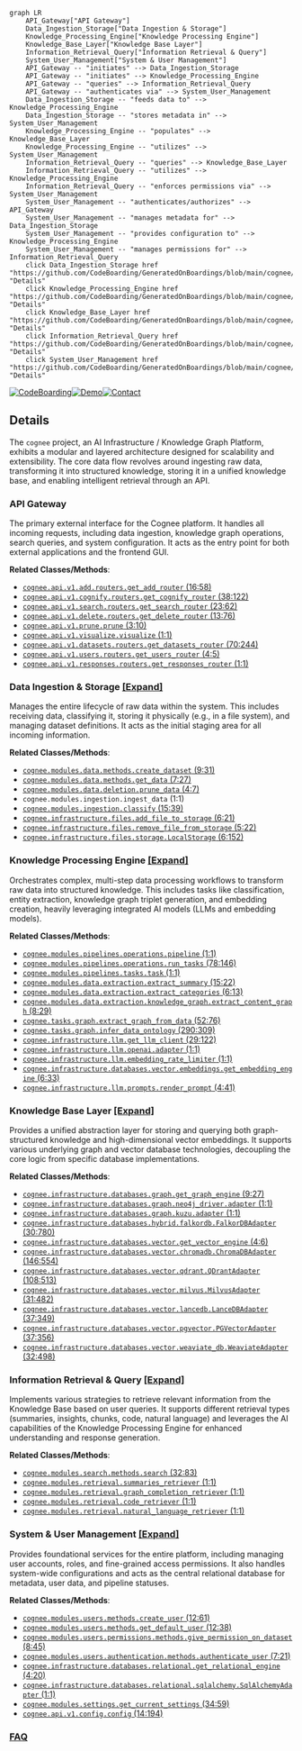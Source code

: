 ```mermaid
graph LR
    API_Gateway["API Gateway"]
    Data_Ingestion_Storage["Data Ingestion & Storage"]
    Knowledge_Processing_Engine["Knowledge Processing Engine"]
    Knowledge_Base_Layer["Knowledge Base Layer"]
    Information_Retrieval_Query["Information Retrieval & Query"]
    System_User_Management["System & User Management"]
    API_Gateway -- "initiates" --> Data_Ingestion_Storage
    API_Gateway -- "initiates" --> Knowledge_Processing_Engine
    API_Gateway -- "queries" --> Information_Retrieval_Query
    API_Gateway -- "authenticates via" --> System_User_Management
    Data_Ingestion_Storage -- "feeds data to" --> Knowledge_Processing_Engine
    Data_Ingestion_Storage -- "stores metadata in" --> System_User_Management
    Knowledge_Processing_Engine -- "populates" --> Knowledge_Base_Layer
    Knowledge_Processing_Engine -- "utilizes" --> System_User_Management
    Information_Retrieval_Query -- "queries" --> Knowledge_Base_Layer
    Information_Retrieval_Query -- "utilizes" --> Knowledge_Processing_Engine
    Information_Retrieval_Query -- "enforces permissions via" --> System_User_Management
    System_User_Management -- "authenticates/authorizes" --> API_Gateway
    System_User_Management -- "manages metadata for" --> Data_Ingestion_Storage
    System_User_Management -- "provides configuration to" --> Knowledge_Processing_Engine
    System_User_Management -- "manages permissions for" --> Information_Retrieval_Query
    click Data_Ingestion_Storage href "https://github.com/CodeBoarding/GeneratedOnBoardings/blob/main/cognee/Data_Ingestion_Storage.md" "Details"
    click Knowledge_Processing_Engine href "https://github.com/CodeBoarding/GeneratedOnBoardings/blob/main/cognee/Knowledge_Processing_Engine.md" "Details"
    click Knowledge_Base_Layer href "https://github.com/CodeBoarding/GeneratedOnBoardings/blob/main/cognee/Knowledge_Base_Layer.md" "Details"
    click Information_Retrieval_Query href "https://github.com/CodeBoarding/GeneratedOnBoardings/blob/main/cognee/Information_Retrieval_Query.md" "Details"
    click System_User_Management href "https://github.com/CodeBoarding/GeneratedOnBoardings/blob/main/cognee/System_User_Management.md" "Details"
```

[![CodeBoarding](https://img.shields.io/badge/Generated%20by-CodeBoarding-9cf?style=flat-square)](https://github.com/CodeBoarding/GeneratedOnBoardings)[![Demo](https://img.shields.io/badge/Try%20our-Demo-blue?style=flat-square)](https://www.codeboarding.org/demo)[![Contact](https://img.shields.io/badge/Contact%20us%20-%20contact@codeboarding.org-lightgrey?style=flat-square)](mailto:contact@codeboarding.org)

## Details

The `cognee` project, an AI Infrastructure / Knowledge Graph Platform, exhibits a modular and layered architecture designed for scalability and extensibility. The core data flow revolves around ingesting raw data, transforming it into structured knowledge, storing it in a unified knowledge base, and enabling intelligent retrieval through an API.

### API Gateway
The primary external interface for the Cognee platform. It handles all incoming requests, including data ingestion, knowledge graph operations, search queries, and system configuration. It acts as the entry point for both external applications and the frontend GUI.


**Related Classes/Methods**:

- <a href="https://github.com/topoteretes/cognee/blob/main/cognee/api/v1/add/routers/get_add_router.py#L16-L58" target="_blank" rel="noopener noreferrer">`cognee.api.v1.add.routers.get_add_router` (16:58)</a>
- <a href="https://github.com/topoteretes/cognee/blob/main/cognee/api/v1/cognify/routers/get_cognify_router.py#L38-L122" target="_blank" rel="noopener noreferrer">`cognee.api.v1.cognify.routers.get_cognify_router` (38:122)</a>
- <a href="https://github.com/topoteretes/cognee/blob/main/cognee/api/v1/search/routers/get_search_router.py#L23-L62" target="_blank" rel="noopener noreferrer">`cognee.api.v1.search.routers.get_search_router` (23:62)</a>
- <a href="https://github.com/topoteretes/cognee/blob/main/cognee/api/v1/delete/routers/get_delete_router.py#L13-L76" target="_blank" rel="noopener noreferrer">`cognee.api.v1.delete.routers.get_delete_router` (13:76)</a>
- <a href="https://github.com/topoteretes/cognee/blob/main/cognee/api/v1/prune/prune.py#L3-L10" target="_blank" rel="noopener noreferrer">`cognee.api.v1.prune.prune` (3:10)</a>
- <a href="https://github.com/topoteretes/cognee/blob/main/cognee/api/v1/visualize/visualize.py#L1-L1" target="_blank" rel="noopener noreferrer">`cognee.api.v1.visualize.visualize` (1:1)</a>
- <a href="https://github.com/topoteretes/cognee/blob/main/cognee/api/v1/datasets/routers/get_datasets_router.py#L70-L244" target="_blank" rel="noopener noreferrer">`cognee.api.v1.datasets.routers.get_datasets_router` (70:244)</a>
- <a href="https://github.com/topoteretes/cognee/blob/main/cognee/api/v1/users/routers/get_users_router.py#L4-L5" target="_blank" rel="noopener noreferrer">`cognee.api.v1.users.routers.get_users_router` (4:5)</a>
- <a href="https://github.com/topoteretes/cognee/blob/main/cognee/api/v1/responses/routers/get_responses_router.py#L1-L1" target="_blank" rel="noopener noreferrer">`cognee.api.v1.responses.routers.get_responses_router` (1:1)</a>


### Data Ingestion & Storage [[Expand]](./Data_Ingestion_Storage.md)
Manages the entire lifecycle of raw data within the system. This includes receiving data, classifying it, storing it physically (e.g., in a file system), and managing dataset definitions. It acts as the initial staging area for all incoming information.


**Related Classes/Methods**:

- <a href="https://github.com/topoteretes/cognee/blob/main/cognee/modules/data/methods/create_dataset.py#L9-L31" target="_blank" rel="noopener noreferrer">`cognee.modules.data.methods.create_dataset` (9:31)</a>
- <a href="https://github.com/topoteretes/cognee/blob/main/cognee/modules/data/methods/get_data.py#L7-L27" target="_blank" rel="noopener noreferrer">`cognee.modules.data.methods.get_data` (7:27)</a>
- <a href="https://github.com/topoteretes/cognee/blob/main/cognee/modules/data/deletion/prune_data.py#L4-L7" target="_blank" rel="noopener noreferrer">`cognee.modules.data.deletion.prune_data` (4:7)</a>
- `cognee.modules.ingestion.ingest_data` (1:1)
- <a href="https://github.com/topoteretes/cognee/blob/main/cognee/modules/ingestion/classify.py#L15-L39" target="_blank" rel="noopener noreferrer">`cognee.modules.ingestion.classify` (15:39)</a>
- <a href="https://github.com/topoteretes/cognee/blob/main/cognee/infrastructure/files/add_file_to_storage.py#L6-L21" target="_blank" rel="noopener noreferrer">`cognee.infrastructure.files.add_file_to_storage` (6:21)</a>
- <a href="https://github.com/topoteretes/cognee/blob/main/cognee/infrastructure/files/remove_file_from_storage.py#L5-L22" target="_blank" rel="noopener noreferrer">`cognee.infrastructure.files.remove_file_from_storage` (5:22)</a>
- <a href="https://github.com/topoteretes/cognee/blob/main/cognee/infrastructure/files/storage/LocalStorage.py#L6-L152" target="_blank" rel="noopener noreferrer">`cognee.infrastructure.files.storage.LocalStorage` (6:152)</a>


### Knowledge Processing Engine [[Expand]](./Knowledge_Processing_Engine.md)
Orchestrates complex, multi-step data processing workflows to transform raw data into structured knowledge. This includes tasks like classification, entity extraction, knowledge graph triplet generation, and embedding creation, heavily leveraging integrated AI models (LLMs and embedding models).


**Related Classes/Methods**:

- <a href="https://github.com/topoteretes/cognee/blob/main/cognee/modules/pipelines/operations/pipeline.py#L1-L1" target="_blank" rel="noopener noreferrer">`cognee.modules.pipelines.operations.pipeline` (1:1)</a>
- <a href="https://github.com/topoteretes/cognee/blob/main/cognee/modules/pipelines/operations/run_tasks.py#L78-L146" target="_blank" rel="noopener noreferrer">`cognee.modules.pipelines.operations.run_tasks` (78:146)</a>
- <a href="https://github.com/topoteretes/cognee/blob/main/cognee/modules/pipelines/tasks/task.py#L1-L1" target="_blank" rel="noopener noreferrer">`cognee.modules.pipelines.tasks.task` (1:1)</a>
- <a href="https://github.com/topoteretes/cognee/blob/main/cognee/modules/data/extraction/extract_summary.py#L15-L22" target="_blank" rel="noopener noreferrer">`cognee.modules.data.extraction.extract_summary` (15:22)</a>
- <a href="https://github.com/topoteretes/cognee/blob/main/cognee/modules/data/extraction/extract_categories.py#L6-L13" target="_blank" rel="noopener noreferrer">`cognee.modules.data.extraction.extract_categories` (6:13)</a>
- <a href="https://github.com/topoteretes/cognee/blob/main/cognee/modules/data/extraction/knowledge_graph/extract_content_graph.py#L8-L29" target="_blank" rel="noopener noreferrer">`cognee.modules.data.extraction.knowledge_graph.extract_content_graph` (8:29)</a>
- <a href="https://github.com/topoteretes/cognee/blob/main/cognee/tasks/graph/extract_graph_from_data.py#L52-L76" target="_blank" rel="noopener noreferrer">`cognee.tasks.graph.extract_graph_from_data` (52:76)</a>
- <a href="https://github.com/topoteretes/cognee/blob/main/cognee/tasks/graph/infer_data_ontology.py#L290-L309" target="_blank" rel="noopener noreferrer">`cognee.tasks.graph.infer_data_ontology` (290:309)</a>
- <a href="https://github.com/topoteretes/cognee/blob/main/cognee/infrastructure/llm/get_llm_client.py#L29-L122" target="_blank" rel="noopener noreferrer">`cognee.infrastructure.llm.get_llm_client` (29:122)</a>
- <a href="https://github.com/topoteretes/cognee/blob/main/cognee/infrastructure/llm/openai/adapter.py#L1-L1" target="_blank" rel="noopener noreferrer">`cognee.infrastructure.llm.openai.adapter` (1:1)</a>
- <a href="https://github.com/topoteretes/cognee/blob/main/cognee/infrastructure/llm/embedding_rate_limiter.py#L1-L1" target="_blank" rel="noopener noreferrer">`cognee.infrastructure.llm.embedding_rate_limiter` (1:1)</a>
- <a href="https://github.com/topoteretes/cognee/blob/main/cognee/infrastructure/databases/vector/embeddings/get_embedding_engine.py#L6-L33" target="_blank" rel="noopener noreferrer">`cognee.infrastructure.databases.vector.embeddings.get_embedding_engine` (6:33)</a>
- <a href="https://github.com/topoteretes/cognee/blob/main/cognee/infrastructure/llm/prompts/render_prompt.py#L4-L41" target="_blank" rel="noopener noreferrer">`cognee.infrastructure.llm.prompts.render_prompt` (4:41)</a>


### Knowledge Base Layer [[Expand]](./Knowledge_Base_Layer.md)
Provides a unified abstraction layer for storing and querying both graph-structured knowledge and high-dimensional vector embeddings. It supports various underlying graph and vector database technologies, decoupling the core logic from specific database implementations.


**Related Classes/Methods**:

- <a href="https://github.com/topoteretes/cognee/blob/main/cognee/infrastructure/databases/graph/get_graph_engine.py#L9-L27" target="_blank" rel="noopener noreferrer">`cognee.infrastructure.databases.graph.get_graph_engine` (9:27)</a>
- <a href="https://github.com/topoteretes/cognee/blob/main/cognee/infrastructure/databases/graph/neo4j_driver/adapter.py#L1-L1" target="_blank" rel="noopener noreferrer">`cognee.infrastructure.databases.graph.neo4j_driver.adapter` (1:1)</a>
- <a href="https://github.com/topoteretes/cognee/blob/main/cognee/infrastructure/databases/graph/kuzu/adapter.py#L1-L1" target="_blank" rel="noopener noreferrer">`cognee.infrastructure.databases.graph.kuzu.adapter` (1:1)</a>
- <a href="https://github.com/topoteretes/cognee/blob/main/cognee/infrastructure/databases/hybrid/falkordb/FalkorDBAdapter.py#L30-L780" target="_blank" rel="noopener noreferrer">`cognee.infrastructure.databases.hybrid.falkordb.FalkorDBAdapter` (30:780)</a>
- <a href="https://github.com/topoteretes/cognee/blob/main/cognee/infrastructure/databases/vector/get_vector_engine.py#L4-L6" target="_blank" rel="noopener noreferrer">`cognee.infrastructure.databases.vector.get_vector_engine` (4:6)</a>
- <a href="https://github.com/topoteretes/cognee/blob/main/cognee/infrastructure/databases/vector/chromadb/ChromaDBAdapter.py#L146-L554" target="_blank" rel="noopener noreferrer">`cognee.infrastructure.databases.vector.chromadb.ChromaDBAdapter` (146:554)</a>
- <a href="https://github.com/topoteretes/cognee/blob/main/cognee/infrastructure/databases/vector/qdrant/QDrantAdapter.py#L108-L513" target="_blank" rel="noopener noreferrer">`cognee.infrastructure.databases.vector.qdrant.QDrantAdapter` (108:513)</a>
- <a href="https://github.com/topoteretes/cognee/blob/main/cognee/infrastructure/databases/vector/milvus/MilvusAdapter.py#L31-L482" target="_blank" rel="noopener noreferrer">`cognee.infrastructure.databases.vector.milvus.MilvusAdapter` (31:482)</a>
- <a href="https://github.com/topoteretes/cognee/blob/main/cognee/infrastructure/databases/vector/lancedb/LanceDBAdapter.py#L37-L349" target="_blank" rel="noopener noreferrer">`cognee.infrastructure.databases.vector.lancedb.LanceDBAdapter` (37:349)</a>
- <a href="https://github.com/topoteretes/cognee/blob/main/cognee/infrastructure/databases/vector/pgvector/PGVectorAdapter.py#L37-L356" target="_blank" rel="noopener noreferrer">`cognee.infrastructure.databases.vector.pgvector.PGVectorAdapter` (37:356)</a>
- <a href="https://github.com/topoteretes/cognee/blob/main/cognee/infrastructure/databases/vector/weaviate_db/WeaviateAdapter.py#L32-L498" target="_blank" rel="noopener noreferrer">`cognee.infrastructure.databases.vector.weaviate_db.WeaviateAdapter` (32:498)</a>


### Information Retrieval & Query [[Expand]](./Information_Retrieval_Query.md)
Implements various strategies to retrieve relevant information from the Knowledge Base based on user queries. It supports different retrieval types (summaries, insights, chunks, code, natural language) and leverages the AI capabilities of the Knowledge Processing Engine for enhanced understanding and response generation.


**Related Classes/Methods**:

- <a href="https://github.com/topoteretes/cognee/blob/main/cognee/modules/search/methods/search.py#L32-L83" target="_blank" rel="noopener noreferrer">`cognee.modules.search.methods.search` (32:83)</a>
- <a href="https://github.com/topoteretes/cognee/blob/main/cognee/modules/retrieval/summaries_retriever.py#L1-L1" target="_blank" rel="noopener noreferrer">`cognee.modules.retrieval.summaries_retriever` (1:1)</a>
- <a href="https://github.com/topoteretes/cognee/blob/main/cognee/modules/retrieval/graph_completion_retriever.py#L1-L1" target="_blank" rel="noopener noreferrer">`cognee.modules.retrieval.graph_completion_retriever` (1:1)</a>
- <a href="https://github.com/topoteretes/cognee/blob/main/cognee/modules/retrieval/code_retriever.py#L1-L1" target="_blank" rel="noopener noreferrer">`cognee.modules.retrieval.code_retriever` (1:1)</a>
- <a href="https://github.com/topoteretes/cognee/blob/main/cognee/modules/retrieval/natural_language_retriever.py#L1-L1" target="_blank" rel="noopener noreferrer">`cognee.modules.retrieval.natural_language_retriever` (1:1)</a>


### System & User Management [[Expand]](./System_User_Management.md)
Provides foundational services for the entire platform, including managing user accounts, roles, and fine-grained access permissions. It also handles system-wide configurations and acts as the central relational database for metadata, user data, and pipeline statuses.


**Related Classes/Methods**:

- <a href="https://github.com/topoteretes/cognee/blob/main/cognee/modules/users/methods/create_user.py#L12-L61" target="_blank" rel="noopener noreferrer">`cognee.modules.users.methods.create_user` (12:61)</a>
- <a href="https://github.com/topoteretes/cognee/blob/main/cognee/modules/users/methods/get_default_user.py#L12-L38" target="_blank" rel="noopener noreferrer">`cognee.modules.users.methods.get_default_user` (12:38)</a>
- <a href="https://github.com/topoteretes/cognee/blob/main/cognee/modules/users/permissions/methods/give_permission_on_dataset.py#L8-L45" target="_blank" rel="noopener noreferrer">`cognee.modules.users.permissions.methods.give_permission_on_dataset` (8:45)</a>
- <a href="https://github.com/topoteretes/cognee/blob/main/cognee/modules/users/authentication/methods/authenticate_user.py#L7-L21" target="_blank" rel="noopener noreferrer">`cognee.modules.users.authentication.methods.authenticate_user` (7:21)</a>
- <a href="https://github.com/topoteretes/cognee/blob/main/cognee/infrastructure/databases/relational/get_relational_engine.py#L4-L20" target="_blank" rel="noopener noreferrer">`cognee.infrastructure.databases.relational.get_relational_engine` (4:20)</a>
- <a href="https://github.com/topoteretes/cognee/blob/main/cognee/infrastructure/databases/relational/sqlalchemy/SqlAlchemyAdapter.py#L1-L1" target="_blank" rel="noopener noreferrer">`cognee.infrastructure.databases.relational.sqlalchemy.SqlAlchemyAdapter` (1:1)</a>
- <a href="https://github.com/topoteretes/cognee/blob/main/cognee/modules/settings/get_current_settings.py#L34-L59" target="_blank" rel="noopener noreferrer">`cognee.modules.settings.get_current_settings` (34:59)</a>
- <a href="https://github.com/topoteretes/cognee/blob/main/cognee/api/v1/config/config.py#L14-L194" target="_blank" rel="noopener noreferrer">`cognee.api.v1.config.config` (14:194)</a>




### [FAQ](https://github.com/CodeBoarding/GeneratedOnBoardings/tree/main?tab=readme-ov-file#faq)